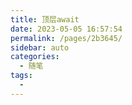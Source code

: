 ```yaml
---
title: 顶层await
date: 2023-05-05 16:57:54
permalink: /pages/2b3645/
sidebar: auto
categories:
  - 随笔
tags:
  - 
---
```

